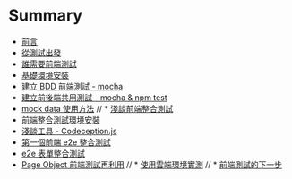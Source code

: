 # Summary

* [前言](00_preface.md)
* [從測試出發](00_start.md)
* [誰需要前端測試](01_who_need.md)
* [基礎環境安裝](02_env_install.md)
* [建立 BDD 前端測試 - mocha](03_mocha_test_usage.md)
* [建立前後端共用測試 - mocha & npm test](04_mocha_test_both_way.md)
* [mock data 使用方法](05_mock_data_mocha.md)
// * [淺談前端整合測試](前端整合測試.md)
* [前端整合測試環境安裝](06_e2etest_env_install.md)
* [淺談工具 - Codeception.js](06-00_codeceptionjs.md)
* [第一個前端 e2e 整合測試](07_e2etest_first_case.md)
* [e2e 表單整合測試](08_form_e2e_test.md)
* [Page Object 前端測試再利用](09_e2e_page_object.md)
// * [使用雲端環境實測](使用雲端環境實測.md)
// * [前端測試的下一步](前端測試的下一步.md)

